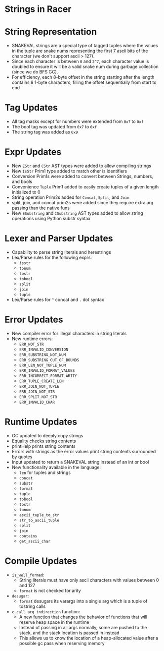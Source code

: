 # Strings in Racer

# String Representation
- SNAKEVAL strings are a special type of tagged tuples where the values in the tuple are 
  snake nums representing the first 7 ascii bits of the character (we don't support ascii > 127). 
- Since each character is between `0` and `2^7`, each character value is doubled to ensure
  it will be a valid snake num during garbage collection (since we do BFS GC). 
- For efficiency, each 8-byte offset in the string starting after the length
  contains 8 1-byte characters, filling the offset sequentially from start to end

# Tag Updates
- All tag masks except for numbers were extended from `0x7` to `0xf`
- The bool tag was updated from `0x7` to `0xf` 
- The string tag was added as `0x9`

# Expr Updates
- New `EStr` and `CStr` AST types were added to allow compiling strings
- New `IsStr` Prim1 type added to match other is<type> identifiers
- Conversion Prim1s were added to convert between Strings, numbers, and bools
- Convenience `Tuple` Prim1 added to easily create tuples of a given length initialized to 0
- String operation Prim2s added for `Concat`, `Split`, and `Join`
- split, join, and concat prim2s were added since they require extra arg passing than the native funs
- New `ESubstring` and `CSubstring` AST types added to allow string operations using Python substr syntax

# Lexer and Parser Updates
- Capability to parse string literals and herestrings
- Lex/Parse rules for the following exprs:
  - `isstr`
  - `tonum`
  - `tostr`
  - `tobool`
  - `split`
  - `join`
  - `tuple`
- Lex/Parse rules for `^` concat and `.` dot syntax

# Error Updates
- New compiler error for illegal characters in string literals
- New runtime errors:
  - `ERR_NOT_STR`
  - `ERR_INVALID_CONVERSION`
  - `ERR_SUBSTRING_NOT_NUM`
  - `ERR_SUBSTRING_OUT_OF_BOUNDS`
  - `ERR_LEN_NOT_TUPLE_NUM`
  - `ERR_INVALID_FORMAT_VALUES`
  - `ERR_INCORRECT_FORMAT_ARITY`
  - `ERR_TUPLE_CREATE_LEN`
  - `ERR_JOIN_NOT_TUPLE`
  - `ERR_JOIN_NOT_STR`
  - `ERR_SPLIT_NOT_STR`
  - `ERR_INVALID_CHAR`

# Runtime Updates
- GC updated to deeply copy strings
- Equality checks string contents
- printHelp prints string contents
- Errors with strings as the error values print string contents surrounded by quotes
- Input updated to return a SNAKEVAL string instead of an int or bool
- New functionality available in the language:
  - `len` for tuples and strings
  - `concat`
  - `substr`
  - `format`
  - `tuple`
  - `tobool`
  - `tostr`
  - `tonum`
  - `ascii_tuple_to_str`
  - `str_to_ascii_tuple`
  - `split`
  - `join`
  - `contains`
  - `get_ascii_char`

# Compile Updates
- `is_well_formed`:
  - String literals must have only ascii characters with values between 0 and 127
  - `format` is not checked for arity
- `desugar`:
  - `format` desugars its varargs into a single arg which is a tuple of tostring calls
- `c_call_arg_indirection` function:
  - A new function that changes the behavior of functions that will reserve heap space in the runtime
  - Instead of passing in all args normally, some are pushed to the stack, and the stack location is passed
    in instead
  - This allows us to know the location of a heap-allocated value after a possible gc pass when
    reserving memory

